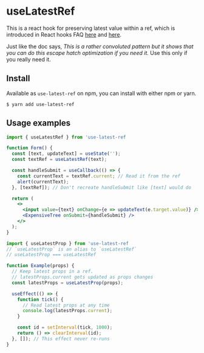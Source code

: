 # useLatestRef

This is a react hook for preserving latest value within a ref, which is introduced in React hooks FAQ [here](https://reactjs.org/docs/hooks-faq.html#what-can-i-do-if-my-effect-dependencies-change-too-often) and [here](https://reactjs.org/docs/hooks-faq.html#what-can-i-do-if-my-effect-dependencies-change-too-often).

Just like the doc says, _This is a rather convoluted pattern but it shows that you can do this escape hatch optimization if you need it._ Use this only if you really need it.

## Install

Available as `use-latest-ref` on npm, you can install with either npm or yarn.

```
$ yarn add use-latest-ref
```

## Usage examples

```jsx
import { useLatestRef } from 'use-latest-ref

function Form() {
  const [text, updateText] = useState('');
  const textRef = useLatestRef(text);

  const handleSubmit = useCallback(() => {
    const currentText = textRef.current; // Read it from the ref
    alert(currentText);
  }, [textRef]); // Don't recreate handleSubmit like [text] would do

  return (
    <>
      <input value={text} onChange={e => updateText(e.target.value)} />
      <ExpensiveTree onSubmit={handleSubmit} />
    </>
  );
}
```

```jsx
import { useLatestProp } from 'use-latest-ref
// `useLatestProp` is an alias to `useLatestRef`
// useLatestProp === useLatestRef

function Example(props) {
  // Keep latest props in a ref.
  // latestProps.current gets updated as props changes
  const latestProps = useLatestProp(props);

  useEffect(() => {
    function tick() {
      // Read latest props at any time
      console.log(latestProps.current);
    }

    const id = setInterval(tick, 1000);
    return () => clearInterval(id);
  }, []); // This effect never re-runs
}
```
